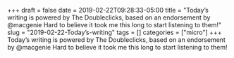 +++draft = falsedate = 2019-02-22T09:28:33-05:00title = "Today’s writing is powered by The Doubleclicks, based on an endorsement by @macgenie Hard to believe it took me this long to start listening to them!"slug = "2019-02-22-Today’s-writing"tags = []categories = ["micro"]+++Today’s writing is powered by The Doubleclicks, based on an endorsement by @macgenie Hard to believe it took me this long to start listening to them!